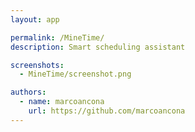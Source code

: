 ```yaml
---
layout: app

permalink: /MineTime/
description: Smart scheduling assistant

screenshots:
  - MineTime/screenshot.png

authors:
  - name: marcoancona
    url: https://github.com/marcoancona
---
```

